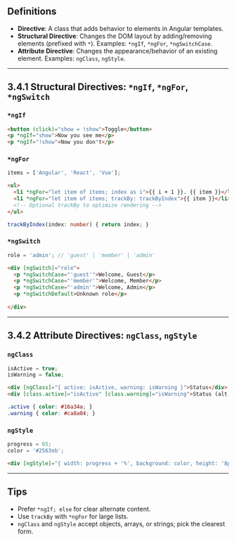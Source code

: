 ## Definitions

- **Directive**: A class that adds behavior to elements in Angular templates.
- **Structural Directive**: Changes the DOM layout by adding/removing elements (prefixed with `*`). Examples: `*ngIf`, `*ngFor`, `*ngSwitchCase`.
- **Attribute Directive**: Changes the appearance/behavior of an existing element. Examples: `ngClass`, `ngStyle`.

---

## 3.4.1 Structural Directives: `*ngIf`, `*ngFor`, `*ngSwitch`

### `*ngIf`
```html
<button (click)="show = !show">Toggle</button>
<p *ngIf="show">Now you see me</p>
<p *ngIf="!show">Now you don't</p>
```

### `*ngFor`
```ts
items = ['Angular', 'React', 'Vue'];
```
```html
<ul>
  <li *ngFor="let item of items; index as i">{{ i + 1 }}. {{ item }}</li>
  <li *ngFor="let item of items; trackBy: trackByIndex">{{ item }}</li>
  <!-- Optional trackBy to optimize rendering -->
</ul>
```
```ts
trackByIndex(index: number) { return index; }
```

### `*ngSwitch`
```ts
role = 'admin'; // 'guest' | 'member' | 'admin'
```
```html
<div [ngSwitch]="role">
  <p *ngSwitchCase="'guest'">Welcome, Guest</p>
  <p *ngSwitchCase="'member'">Welcome, Member</p>
  <p *ngSwitchCase="'admin'">Welcome, Admin</p>
  <p *ngSwitchDefault>Unknown role</p>
  
</div>
```

---

## 3.4.2 Attribute Directives: `ngClass`, `ngStyle`

### `ngClass`
```ts
isActive = true;
isWarning = false;
```
```html
<div [ngClass]="{ active: isActive, warning: isWarning }">Status</div>
<div [class.active]="isActive" [class.warning]="isWarning">Status (alt)</div>
```
```css
.active { color: #16a34a; }
.warning { color: #ca8a04; }
```

### `ngStyle`
```ts
progress = 65;
color = '#2563eb';
```
```html
<div [ngStyle]="{ width: progress + '%', background: color, height: '8px' }"></div>
```

---

## Tips
- Prefer `*ngIf; else` for clear alternate content.
- Use `trackBy` with `*ngFor` for large lists.
- `ngClass` and `ngStyle` accept objects, arrays, or strings; pick the clearest form.


